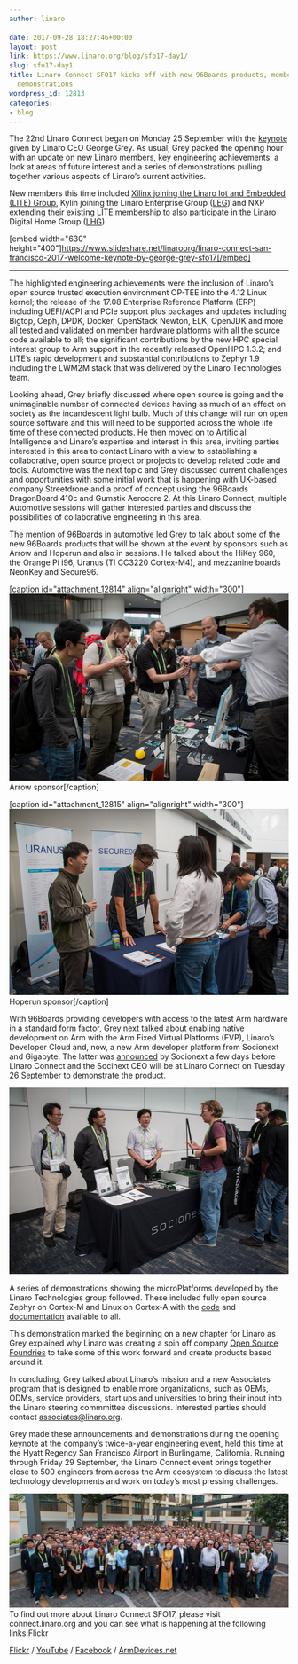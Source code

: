 ```yaml
---
author: linaro

date: 2017-09-28 18:27:46+00:00
layout: post
link: https://www.linaro.org/blog/sfo17-day1/
slug: sfo17-day1
title: Linaro Connect SFO17 kicks off with new 96Boards products, members and technology
  demonstrations
wordpress_id: 12813
categories:
- blog
---
```


The 22nd Linaro Connect began on Monday 25 September with the [keynote](http://connect.linaro.org/resource/sfo17/sfo17-100k1/) given by Linaro CEO George Grey. As usual, Grey packed the opening hour with an update on new Linaro members, key engineering achievements, a look at areas of future interest and a series of demonstrations pulling together various aspects of Linaro’s current activities.

New members this time included [Xilinx joining the Linaro Iot and Embedded (LITE) Group](https://www.linaro.org/news/xilinx-joins-linaro-iot-embedded-group/), Kylin joining the Linaro Enterprise Group ([LEG](https://www.linaro.org/groups/leg/)) and NXP extending their existing LITE membership to also participate in the Linaro Digital Home Group ([LHG](https://www.linaro.org/groups/lhg/)).

[embed width="630" height="400"]https://www.slideshare.net/linaroorg/linaro-connect-san-francisco-2017-welcome-keynote-by-george-grey-sfo17[/embed]



* * *



The highlighted engineering achievements were the inclusion of Linaro’s open source trusted execution environment OP-TEE into the 4.12 Linux kernel; the release of the 17.08 Enterprise Reference Platform (ERP) including UEFI/ACPI and PCIe support plus packages and updates including Bigtop, Ceph, DPDK, Docker, OpenStack Newton, ELK, OpenJDK and more all tested and validated on member hardware platforms with all the source code available to all; the significant contributions by the new HPC special interest group to Arm support in the recently released OpenHPC 1.3.2; and LITE’s rapid development and substantial contributions to Zephyr 1.9 including the LWM2M stack that was delivered by the Linaro Technologies team.

Looking ahead, Grey briefly discussed where open source is going and the unimaginable number of connected devices having as much of an effect on society as the incandescent light bulb. Much of this change will run on open source software and this will need to be supported across the whole life time of these connected products. He then moved on to Artificial Intelligence and Linaro’s expertise and interest in this area, inviting parties interested in this area to contact Linaro with a view to establishing a collaborative, open source project or projects to develop related code and tools. Automotive was the next topic and Grey discussed current challenges and opportunities with some initial work that is happening with UK-based company Streetdrone and a proof of concept using the 96Boards DragonBoard 410c and Gumstix Aerocore 2. At this Linaro Connect, multiple Automotive sessions will gather interested parties and discuss the possibilities of collaborative engineering in this area.

The mention of 96Boards in automotive led Grey to talk about some of the new 96Boards products that will be shown at the event by sponsors such as Arrow and Hoperun and also in sessions. He talked about the HiKey 960, the Orange Pi i96, Uranus (TI CC3220 Cortex-M4), and mezzanine boards NeonKey and Secure96.

[caption id="attachment_12814" align="alignright" width="300"][![Arrow sponsor](/assets/blog/arrow-sponsor-linaro.jpg)](/assets/blog/arrow-sponsor-linaro.jpg) Arrow sponsor[/caption]

[caption id="attachment_12815" align="alignright" width="300"][![Arrow sponsor](/assets/blog/hoperun-sponsor.jpg)](/assets/blog/hoperun-sponsor.jpg) Hoperun sponsor[/caption]

With 96Boards providing developers with access to the latest Arm hardware in a standard form factor, Grey next talked about enabling native development on Arm with the Arm Fixed Virtual Platforms (FVP), Linaro’s Developer Cloud and, now, a new Arm developer platform from Socionext and Gigabyte. The latter was [announced](http://www.socionext.com/en/pr/sn_pr20170922_01e.pdf) by Socionext a few days before Linaro Connect and the Socinext CEO will be at Linaro Connect on Tuesday 26 September to demonstrate the product.

[![Socionext](/assets/blog/socionext.jpg)](/assets/blog/socionext.jpg)

A series of demonstrations showing the microPlatforms developed by the Linaro Technologies group followed. These included fully open source Zephyr on Cortex-M and Linux on Cortex-A with the [code](http://github.com/linaro-technologies) and [documentation](http://ltd-docs.readthedocs.org) available to all.

This demonstration marked the beginning on a new chapter for Linaro as Grey explained why Linaro was creating a spin off company [Open Source Foundries](http://opensourcefoundries.com/) to take some of this work forward and create products based around it.

In concluding, Grey talked about Linaro’s mission and a new Associates program that is designed to enable more organizations, such as OEMs, ODMs, service providers, start ups and universities to bring their input into the Linaro steering commmittee discussions. Interested parties should contact [associates@linaro.org](mailto:associates@linaro.org).

Grey made these announcements and demonstrations during the opening keynote at the company’s twice-a-year engineering event, held this time at the Hyatt Regency San Francisco Airport in Burlingame, California. Running through Friday 29 September, the Linaro Connect event brings together close to 500 engineers from across the Arm ecosystem to discuss the latest technology developments and work on today’s most pressing challenges.

[![](/assets/blog/sfo17-group-small.jpg)](https://www.flickr.com/photos/linaroorg/37057590300/in/album-72157687039294924/)To find out more about Linaro Connect SFO17, please visit connect.linaro.org and you can see what is happening at the following links:Flickr

[Flickr](https://www.flickr.com/photos/linaroorg/) / [YouTube](http://linaro.co/youtube) / [Facebook](https://www.facebook.com/LinaroOrg/) / [ArmDevices.net](http://armdevices.net/category/tradeshows/linaro-connect/)
